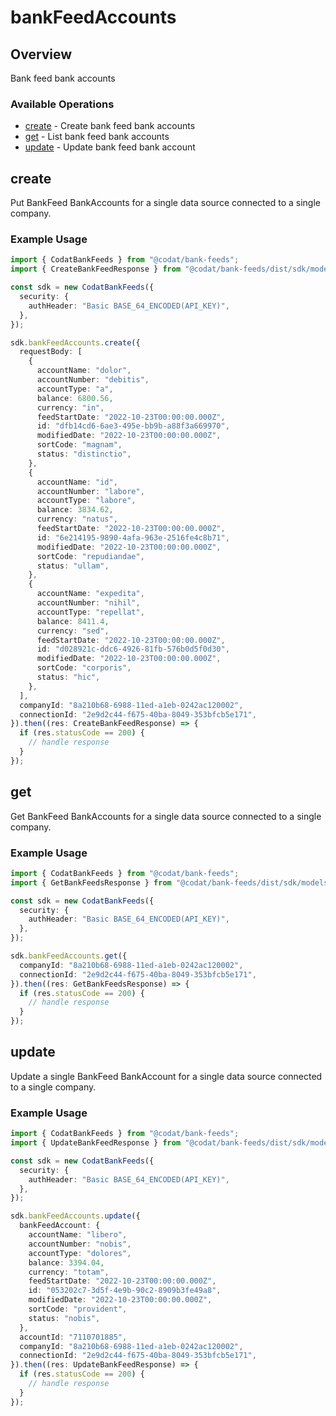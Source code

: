 # bankFeedAccounts

## Overview

Bank feed bank accounts

### Available Operations

* [create](#create) - Create bank feed bank accounts
* [get](#get) - List bank feed bank accounts
* [update](#update) - Update bank feed bank account

## create

Put BankFeed BankAccounts for a single data source connected to a single company.

### Example Usage

```typescript
import { CodatBankFeeds } from "@codat/bank-feeds";
import { CreateBankFeedResponse } from "@codat/bank-feeds/dist/sdk/models/operations";

const sdk = new CodatBankFeeds({
  security: {
    authHeader: "Basic BASE_64_ENCODED(API_KEY)",
  },
});

sdk.bankFeedAccounts.create({
  requestBody: [
    {
      accountName: "dolor",
      accountNumber: "debitis",
      accountType: "a",
      balance: 6800.56,
      currency: "in",
      feedStartDate: "2022-10-23T00:00:00.000Z",
      id: "dfb14cd6-6ae3-495e-bb9b-a88f3a669970",
      modifiedDate: "2022-10-23T00:00:00.000Z",
      sortCode: "magnam",
      status: "distinctio",
    },
    {
      accountName: "id",
      accountNumber: "labore",
      accountType: "labore",
      balance: 3834.62,
      currency: "natus",
      feedStartDate: "2022-10-23T00:00:00.000Z",
      id: "6e214195-9890-4afa-963e-2516fe4c8b71",
      modifiedDate: "2022-10-23T00:00:00.000Z",
      sortCode: "repudiandae",
      status: "ullam",
    },
    {
      accountName: "expedita",
      accountNumber: "nihil",
      accountType: "repellat",
      balance: 8411.4,
      currency: "sed",
      feedStartDate: "2022-10-23T00:00:00.000Z",
      id: "d028921c-ddc6-4926-81fb-576b0d5f0d30",
      modifiedDate: "2022-10-23T00:00:00.000Z",
      sortCode: "corporis",
      status: "hic",
    },
  ],
  companyId: "8a210b68-6988-11ed-a1eb-0242ac120002",
  connectionId: "2e9d2c44-f675-40ba-8049-353bfcb5e171",
}).then((res: CreateBankFeedResponse) => {
  if (res.statusCode == 200) {
    // handle response
  }
});
```

## get

Get BankFeed BankAccounts for a single data source connected to a single company.

### Example Usage

```typescript
import { CodatBankFeeds } from "@codat/bank-feeds";
import { GetBankFeedsResponse } from "@codat/bank-feeds/dist/sdk/models/operations";

const sdk = new CodatBankFeeds({
  security: {
    authHeader: "Basic BASE_64_ENCODED(API_KEY)",
  },
});

sdk.bankFeedAccounts.get({
  companyId: "8a210b68-6988-11ed-a1eb-0242ac120002",
  connectionId: "2e9d2c44-f675-40ba-8049-353bfcb5e171",
}).then((res: GetBankFeedsResponse) => {
  if (res.statusCode == 200) {
    // handle response
  }
});
```

## update

Update a single BankFeed BankAccount for a single data source connected to a single company.

### Example Usage

```typescript
import { CodatBankFeeds } from "@codat/bank-feeds";
import { UpdateBankFeedResponse } from "@codat/bank-feeds/dist/sdk/models/operations";

const sdk = new CodatBankFeeds({
  security: {
    authHeader: "Basic BASE_64_ENCODED(API_KEY)",
  },
});

sdk.bankFeedAccounts.update({
  bankFeedAccount: {
    accountName: "libero",
    accountNumber: "nobis",
    accountType: "dolores",
    balance: 3394.04,
    currency: "totam",
    feedStartDate: "2022-10-23T00:00:00.000Z",
    id: "053202c7-3d5f-4e9b-90c2-8909b3fe49a8",
    modifiedDate: "2022-10-23T00:00:00.000Z",
    sortCode: "provident",
    status: "nobis",
  },
  accountId: "7110701885",
  companyId: "8a210b68-6988-11ed-a1eb-0242ac120002",
  connectionId: "2e9d2c44-f675-40ba-8049-353bfcb5e171",
}).then((res: UpdateBankFeedResponse) => {
  if (res.statusCode == 200) {
    // handle response
  }
});
```
